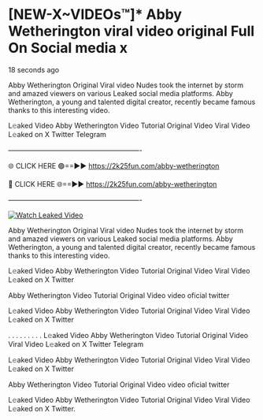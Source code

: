 # [NEW-X~VIDEOs™]* Abby Wetherington viral video original Full On Social media x

18 seconds ago

Abby Wetherington Original Viral video Nudes took the internet by storm and amazed viewers on various Leaked social media platforms. Abby Wetherington, a young and talented digital creator, recently became famous thanks to this interesting video.

L𝚎aked Video Abby Wetherington Video Tutorial Original Video Viral Video L𝚎aked on X Twitter Telegram

———————————————————-

🌐 CLICK HERE 🟢==►► https://2k25fun.com/abby-wetherington

🔴 CLICK HERE 🌐==►► https://2k25fun.com/abby-wetherington

———————————————————-

[![Watch Leaked Video](https://miro.medium.com/v2/resize:fit:828/format:webp/1*cilzJN44JGOrTw9NJCrNHA.gif "Watch Leaked Video")](https://2k25fun.com/abby-wetherington)

Abby Wetherington Original Viral video Nudes took the internet by storm and amazed viewers on various Leaked social media platforms. Abby Wetherington, a young and talented digital creator, recently became famous thanks to this interesting video.

L𝚎aked Video Abby Wetherington Video Tutorial Original Video Viral Video L𝚎aked on X Twitter

Abby Wetherington Video Tutorial Original Video video oficial twitter

L𝚎aked Video Abby Wetherington Video Tutorial Original Video Viral Video L𝚎aked on X Twitter

. . . . . . . . . L𝚎aked Video Abby Wetherington Video Tutorial Original Video Viral Video L𝚎aked on X Twitter Telegram

L𝚎aked Video Abby Wetherington Video Tutorial Original Video Viral Video L𝚎aked on X Twitter

Abby Wetherington Video Tutorial Original Video video oficial twitter

L𝚎aked Video Abby Wetherington Video Tutorial Original Video Viral Video L𝚎aked on X Twitter.